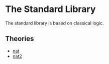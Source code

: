 The Standard Library
====================

The standard library is based on classical logic.

Theories
--------

- [nat](nat.md)
- [nat2](nat2.md)
